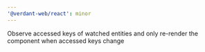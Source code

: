 ```yaml
---
'@verdant-web/react': minor
---
```


Observe accessed keys of watched entities and only re-render the component when accessed keys change

